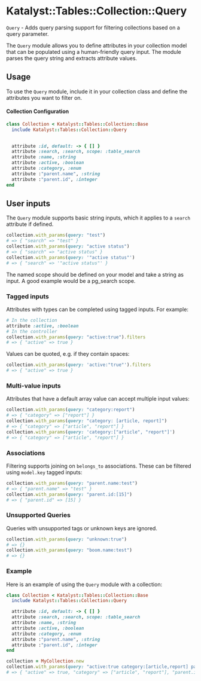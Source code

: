 # Katalyst::Tables::Collection::Query

`Query` - Adds query parsing support for filtering collections based on a query parameter.

The `Query` module allows you to define attributes in your collection model that can be populated using a human-friendly query input. The module parses the query string and extracts attribute values.

## Usage

To use the `Query` module, include it in your collection class and define the attributes you want to filter on.

#### Collection Configuration

```ruby
class Collection < Katalyst::Tables::Collection::Base
  include Katalyst::Tables::Collection::Query
  

  attribute :id, default: -> { [] }
  attribute :search, :search, scope: :table_search
  attribute :name, :string
  attribute :active, :boolean
  attribute :category, :enum
  attribute :"parent.name", :string
  attribute :"parent.id", :integer
end
```

## User inputs

The `Query` module supports basic string inputs, which it applies to a `search` attribute if defined.

```ruby
collection.with_params(query: "test")
# => { "search" => "test" }
collection.with_params(query: "active status")
# => { "search" => "active status" }
collection.with_params(query: '"active status"')
# => { "search" => '"active status"' }
```

The named scope should be defined on your model and take a string as input. A good example would be a pg_search scope. 

### Tagged inputs

Attributes with types can be completed using tagged inputs. For example:

```ruby
# In the collection
attribute :active, :boolean
# In the controller
collection.with_params(query: "active:true").filters
# => { "active" => true }
```

Values can be quoted, e.g. if they contain spaces:
```ruby
collection.with_params(query: 'active:"true"').filters
# => { "active" => true }
```

### Multi-value inputs

Attributes that have a default array value can accept multiple input values:

```ruby
collection.with_params(query: "category:report")
# => { "category" => ["report"] }
collection.with_params(query: "category: [article, report]")
# => { "category" => ["article", "report"] }
collection.with_params(query: 'category:["article", "report"]')
# => { "category" => ["article", "report"] }
```

### Associations

Filtering supports joining on `belongs_to` associations. These can be filtered using `model.key` tagged inputs:

```ruby
collection.with_params(query: "parent.name:test")
# => { "parent.name" => "test" }
collection.with_params(query: "parent.id:[15]")
# => { "parent.id" => [15] }
```

### Unsupported Queries

Queries with unsupported tags or unknown keys are ignored.

```ruby
collection.with_params(query: "unknown:true")
# => {}
collection.with_params(query: "boom.name:test")
# => {}
```

### Example

Here is an example of using the `Query` module with a collection:

```ruby
class Collection < Katalyst::Tables::Collection::Base
  include Katalyst::Tables::Collection::Query

  attribute :id, default: -> { [] }
  attribute :search, :search, scope: :table_search
  attribute :name, :string
  attribute :active, :boolean
  attribute :category, :enum
  attribute :"parent.name", :string
  attribute :"parent.id", :integer
end

collection = MyCollection.new
collection.with_params(query: "active:true category:[article,report] parent.id:15")
# => { "active" => true, "category" => ["article", "report"], "parent.id" => 15 }
```
